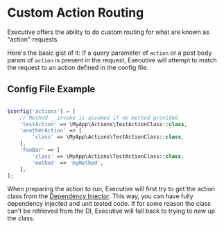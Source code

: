 # Custom Action Routing

Executive offers the ability to do custom routing for what are known as "action" requests.

Here's the basic gist of it: If a query parameter of `action` or a post body param of `action` is present in the request, Executive will attempt to match the request to an action defined in the config file.

## Config File Example

```php

$config['actions'] = [
    // Method __invoke is assumed if no method provided
    'testAction' => \MyApp\Actions\TestActionClass::class,
    'anotherAction' => [
        'class' => \MyApp\Actions\TestActionClass::class,
    ],
    'fooBar' => [
        'class' => \MyApp\Actions\TestActionClass::class,
        'method' => 'myMethod',
    ],
];
```

When preparing the action to run, Executive will first try to get the action class from the [Dependency Injector](dependency-injection.md). This way, you can have fully dependency injected and unit tested code. If for some reason the class can't be retrieved from the DI, Executive will fall back to trying to new up the class.

